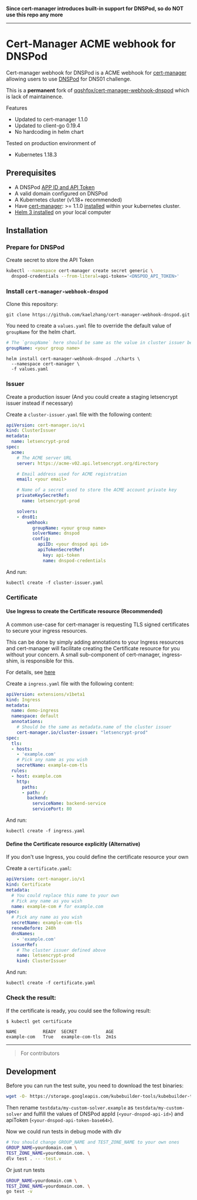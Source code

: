 **Since cert-manager introduces built-in support for DNSPod, so do NOT use this repo any more**

****

# Cert-Manager ACME webhook for DNSPod

Cert-manager webhook for DNSPod is a ACME webhook for [cert-manager](https://cert-manager.io) allowing users to use [DNSPod](https://www.dnspod.cn) for DNS01 challenge.

This is a **permanent** fork of [qqshfox/cert-manager-webhook-dnspod](https://github.com/qqshfox/cert-manager-webhook-dnspod) which is lack of maintainence.

Features
- Updated to cert-manager 1.1.0
- Updated to client-go 0.19.4
- No hardcoding in helm chart

Tested on production environment of
- Kubernetes 1.18.3

## Prerequisites

- A DNSPod [APP ID and API Token](https://support.dnspod.cn/Kb/showarticle/tsid/227/)
- A valid domain configured on DNSPod
- A Kubernetes cluster (v1.18+ recommended)
- Have [cert-manager](https://github.com/jetstack/cert-manager): >= 1.1.0 [installed](https://cert-manager.io/docs/installation/kubernetes/) within your kubernetes cluster.
- [Helm 3 installed](https://helm.sh/docs/intro/install/) on your local computer

## Installation

### Prepare for DNSPod

Create secret to store the API Token

```sh
kubectl --namespace cert-manager create secret generic \
  dnspod-credentials --from-literal=api-token='<DNSPOD_API_TOKEN>'
```

### Install `cert-manager-webhook-dnspod`

Clone this repository:

```
git clone https://github.com/kaelzhang/cert-manager-webhook-dnspod.git
```

You need to create a `values.yaml` file to override the default value of `groupName` for the helm chart.

```yaml
# The `groupName` here should be same as the value in cluster issuer below
groupName: <your group name>
```

```
helm install cert-manager-webhook-dnspod ./charts \
  --namespace cert-manager \
  -f values.yaml
```

### Issuer

Create a production issuer (And you could create a staging letsencrypt issuer instead if necessary)

Create a `cluster-issuer.yaml` file with the following content:

```yaml
apiVersion: cert-manager.io/v1
kind: ClusterIssuer
metadata:
  name: letsencrypt-prod
spec:
  acme:
    # The ACME server URL
    server: https://acme-v02.api.letsencrypt.org/directory

    # Email address used for ACME registration
    email: <your email>

    # Name of a secret used to store the ACME account private key
    privateKeySecretRef:
      name: letsencrypt-prod

    solvers:
    - dns01:
        webhook:
          groupName: <your group name>
          solverName: dnspod
          config:
            apiID: <your dnspod api id>
            apiTokenSecretRef:
              key: api-token
              name: dnspod-credentials
```

And run:

```
kubectl create -f cluster-issuer.yaml
```

### Certificate

#### Use Ingress to create the Certificate resource (Recommended)

A common use-case for cert-manager is requesting TLS signed certificates to secure your ingress resources.

This can be done by simply adding annotations to your Ingress resources and cert-manager will facilitate creating the Certificate resource for you without your concern. A small sub-component of cert-manager, ingress-shim, is responsible for this.

For details, see [here](https://cert-manager.io/docs/usage/ingress/)

Create a `ingress.yaml` file with the following content:

```yaml
apiVersion: extensions/v1beta1
kind: Ingress
metadata:
  name: demo-ingress
  namespace: default
  annotations:
    # Should be the same as metadata.name of the cluster issuer
    cert-manager.io/cluster-issuer: "letsencrypt-prod"
spec:
  tls:
  - hosts:
    - 'example.com'
    # Pick any name as you wish
    secretName: example-com-tls
  rules:
  - host: example.com
    http:
      paths:
      - path: /
        backend:
          serviceName: backend-service
          servicePort: 80
```

And run:

```
kubectl create -f ingress.yaml
```

#### Define the Certificate resource explicitly (Alternative)

If you don't use Ingress, you could define the certificate resource your own

Create a `certificate.yaml`:

```yaml
apiVersion: cert-manager.io/v1
kind: Certificate
metadata:
  # You could replace this name to your own
  # Pick any name as you wish
  name: example-com # for example.com
spec:
  # Pick any name as you wish
  secretName: example-com-tls
  renewBefore: 240h
  dnsNames:
    - 'example.com'
  issuerRef:
    # The cluster issuer defined above
    name: letsencrypt-prod
    kind: ClusterIssuer
```

And run:

```
kubectl create -f certificate.yaml
```

### Check the result:

If the certificate is ready, you could see the following result:

```
$ kubectl get certificate

NAME          READY  SECRET           AGE
example-com   True   example-com-tls  2m1s
```

****

> For contributors

## Development

Before you can run the test suite, you need to download the test binaries:

```sh
wget -O- https://storage.googleapis.com/kubebuilder-tools/kubebuilder-tools-1.14.1-darwin-amd64.tar.gz | tar x -
```

Then rename `testdata/my-custom-solver.example` as `testdata/my-custom-solver` and fulfill the values of DNSPod appId (`<your-dnspod-api-id>`) and apiToken (`<your-dnspod-api-token-base64>`).

Now we could run tests in debug mode with dlv

```sh
# You should change GROUP_NAME and TEST_ZONE_NAME to your own ones
GROUP_NAME=yourdomain.com \
TEST_ZONE_NAME=yourdomain.com. \
dlv test . -- -test.v
```

Or just run tests

```sh
GROUP_NAME=yourdomain.com \
TEST_ZONE_NAME=yourdomain.com. \
go test -v
```
